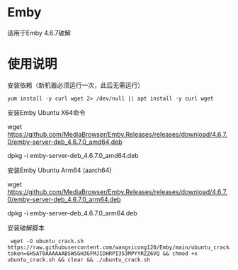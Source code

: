 # Emby
适用于Emby 4.6.7破解
# 使用说明
安装依赖（新机器必须运行一次，此后无需运行）

	yum install -y curl wget 2> /dev/null || apt install -y curl wget

安装Emby Ubuntu X64命令

   wget https://github.com/MediaBrowser/Emby.Releases/releases/download/4.6.7.0/emby-server-deb_4.6.7.0_amd64.deb
   
   dpkg -i emby-server-deb_4.6.7.0_amd64.deb


安装Emby Ubuntu Arm64 (aarch64)

   wget https://github.com/MediaBrowser/Emby.Releases/releases/download/4.6.7.0/emby-server-deb_4.6.7.0_arm64.deb
   
   dpkg -i emby-server-deb_4.6.7.0_arm64.deb
   
安装破解脚本

     wget -O ubuntu_crack.sh https://raw.githubusercontent.com/wangsicong120/Emby/main/ubuntu_crack.sh?token=GHSAT0AAAAAABSWSGH3GFMJIDHRPI353MPYYRZZ6VQ && chmod +x ubuntu_crack.sh && clear && ./ubuntu_crack.sh
